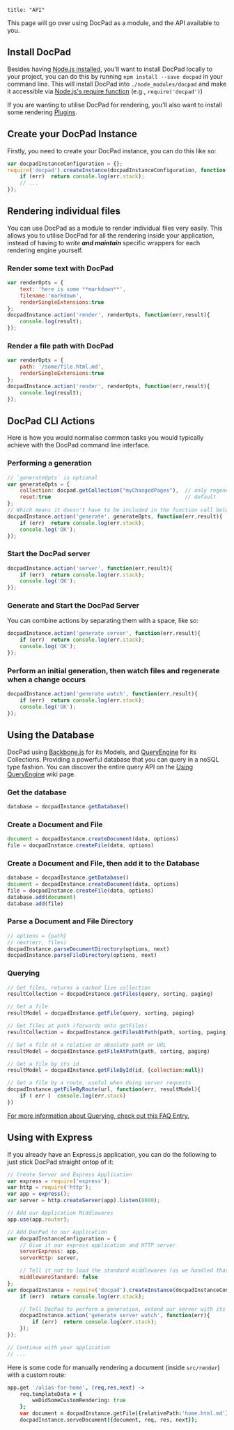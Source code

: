 ```
title: "API"
```

This page will go over using DocPad as a module, and the API available to you.


## Install DocPad

Besides having [Node.js installed](https://learn.bevry.me/node/install), you'll want to install DocPad locally to your project, you can do this by running `npm install --save docpad` in your command line. This will install DocPad into `./node_modules/docpad` and make it accessible via [Node.js's require function](http://nodejs.org/docs/latest/api/all.html#all_require) (e.g., `require('docpad')`)

If you are wanting to utilise DocPad for rendering, you'll also want to install some rendering [Plugins](https://docpad.org/docs/plugins).


## Create your DocPad Instance

Firstly, you need to create your DocPad instance, you can do this like so:

``` javascript
var docpadInstanceConfiguration = {};
require('docpad').createInstance(docpadInstanceConfiguration, function(err,docpadInstance){
	if (err)  return console.log(err.stack);
	// ...
});
```


## Rendering individual files

You can use DocPad as a module to render individual files very easily. This allows you to utilise DocPad for all the rendering inside your application, instead of having to _write **and maintain**_ specific wrappers for each rendering engine yourself.

### Render some text with DocPad

``` javascript
var renderOpts = {
	text: 'here is some **markdown**',
	filename:'markdown',
	renderSingleExtensions:true
};
docpadInstance.action('render', renderOpts, function(err,result){
	console.log(result);
});
```

### Render a file path with DocPad

``` javascript
var renderOpts = {
	path: '/some/file.html.md',
	renderSingleExtensions:true
};
docpadInstance.action('render', renderOpts, function(err,result){
	console.log(result);
});
```


## DocPad CLI Actions

Here is how you would normalise common tasks you would typically achieve with the DocPad command line interface.

### Performing a generation

``` javascript
// `generateOpts` is optional
var generateOpts = {
	collection: docpad.getCollection("myChangedPages"),  // only regenerate a subset
	reset:true                                           // default
};
// Which means it doesn't have to be included in the function call below
docpadInstance.action('generate', generateOpts, function(err,result){
	if (err)  return console.log(err.stack);
	console.log('OK');
});
```


### Start the DocPad server

``` javascript
docpadInstance.action('server', function(err,result){
	if (err)  return console.log(err.stack);
	console.log('OK');
});
```

### Generate and Start the DocPad Server

You can combine actions by separating them with a space, like so:

``` javascript
docpadInstance.action('generate server', function(err,result){
	if (err)  return console.log(err.stack);
	console.log('OK');
});
```

### Perform an initial generation, then watch files and regenerate when a change occurs

``` javascript
docpadInstance.action('generate watch', function(err,result){
	if (err)  return console.log(err.stack);
	console.log('OK');
});
```


## Using the Database

DocPad using [Backbone.js](http://backbonejs.org) for its Models, and [QueryEngine](https://github.com/bevry/query-engine) for its Collections. Providing a powerful database that you can query in a noSQL type fashion. You can discover the entire query API on the [Using QueryEngine](https://github.com/bevry/query-engine/wiki/Using) wiki page.

### Get the database

``` javascript
database = docpadInstance.getDatabase()
```

### Create a Document and File

``` javascript
document = docpadInstance.createDocument(data, options)
file = docpadInstance.createFile(data, options)
```

### Create a Document and File, then add it to the Database

``` javascript
database = docpadInstance.getDatabase()
document = docpadInstance.createDocument(data, options)
file = docpadInstance.createFile(data, options)
database.add(document)
database.add(file)
```

### Parse a Document and File Directory

``` javascript
// options = {path}
// next(err, files)
docpadInstance.parseDocumentDirectory(options, next)
docpadInstance.parseFileDirectory(options, next)
```

### Querying

``` javascript
// Get files, returns a cached live collection
resultCollection = docpadInstance.getFiles(query, sorting, paging)

// Get a file
resultModel = docpadInstance.getFile(query, sorting, paging)

// Get files at path (forwards onto getFiles)
resultCollection = docpadInstance.getFilesAtPath(path, sorting, paging)

// Get a file at a relative or absolute path or URL
resultModel = docpadInstance.getFileAtPath(path, sorting, paging)

// Get a file by its id
resultModel = docpadInstance.getFileById(id, {collection:null})

// Get a file by a route, useful when doing server requests
docpadInstance.getFileByRoute(url, function(err, resultModel){
	if ( err )  console.log(err.stack)
})
```

[For more information about Querying, check out this FAQ Entry.](https://docpad.org/docs/faq#what-is-findalllive)



## Using with Express

If you already have an Express.js application, you can do the following to just stick DocPad straight ontop of it:

``` javascript
// Create Server and Express Application
var express = require('express');
var http = require('http');
var app = express();
var server = http.createServer(app).listen(8080);

// Add our Application Middlewares
app.use(app.router);

// Add DocPad to our Application
var docpadInstanceConfiguration = {
	// Give it our express application and HTTP server
	serverExpress: app,
	serverHttp: server,

	// Tell it not to load the standard middlewares (as we handled that above)
	middlewareStandard: false
};
var docpadInstance = require('docpad').createInstance(docpadInstanceConfiguration, function(err){
	if (err)  return console.log(err.stack);

	// Tell DocPad to perform a generation, extend our server with its routes, and watch for changes
	docpadInstance.action('generate server watch', function(err){
		if (err)  return console.log(err.stack);
	});
});

// Continue with your application
// ...
```

Here is some code for manually rendering a document (inside `src/render`) with a custom route:

``` coffee
app.get '/alias-for-home', (req,res,next) ->
	req.templateData = {
		weDidSomeCustomRendering: true
	};
	var document = docpadInstance.getFile({relativePath:'home.html.md'});
	docpadInstance.serveDocument({document, req, res, next});
```
